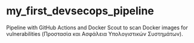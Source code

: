 # my_first_devsecops_pipeline
Pipeline with GitHub Actions and Docker Scout to scan Docker images for vulnerabilities (Προστασία και Ασφάλεια Υπολογιστικών Συστημάτων).

